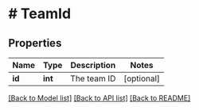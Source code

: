 # # TeamId

## Properties

Name | Type | Description | Notes
------------ | ------------- | ------------- | -------------
**id** | **int** | The team ID | [optional]

[[Back to Model list]](../README.md#documentation-for-models) [[Back to API list]](../README.md#documentation-for-api-endpoints) [[Back to README]](../README.md)
